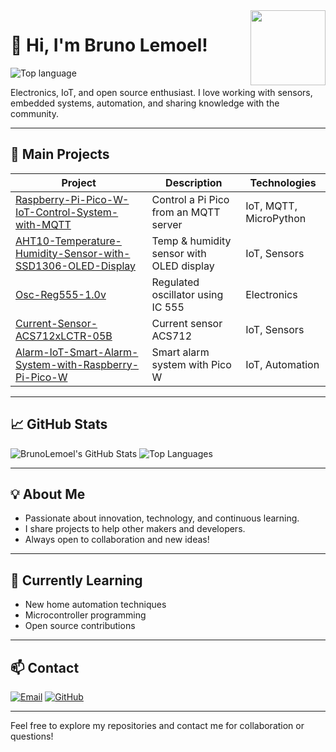 <img src="https://avatars.githubusercontent.com/u/194603614?v=4" width="120" align="right" />

# 👋 Hi, I'm Bruno Lemoel!

![Top language](https://img.shields.io/github/languages/top/BrunoLemoel/BrunoLemoel)

Electronics, IoT, and open source enthusiast. I love working with sensors, embedded systems, automation, and sharing knowledge with the community.

---

## 🚀 Main Projects

| Project | Description | Technologies |
|---|---|---|
| [Raspberry-Pi-Pico-W-IoT-Control-System-with-MQTT](https://github.com/BrunoLemoel/Raspberry-Pi-Pico-W-IoT-Control-System-with-MQTT) | Control a Pi Pico from an MQTT server | IoT, MQTT, MicroPython |
| [AHT10-Temperature-Humidity-Sensor-with-SSD1306-OLED-Display](https://github.com/BrunoLemoel/AHT10-Temperature-Humidity-Sensor-with-SSD1306-OLED-Display) | Temp & humidity sensor with OLED display | IoT, Sensors |
| [Osc-Reg555-1.0v](https://github.com/BrunoLemoel/Osc-Reg555-1.0v) | Regulated oscillator using IC 555 | Electronics |
| [Current-Sensor-ACS712xLCTR-05B](https://github.com/BrunoLemoel/Current-Sensor-ACS712xLCTR-05B) | Current sensor ACS712 | IoT, Sensors |
| [Alarm-IoT-Smart-Alarm-System-with-Raspberry-Pi-Pico-W](https://github.com/BrunoLemoel/Alarm-IoT-Smart-Alarm-System-with-Raspberry-Pi-Pico-W) | Smart alarm system with Pico W | IoT, Automation |

---

## 📈 GitHub Stats

![BrunoLemoel's GitHub Stats](https://github-readme-stats.vercel.app/api?username=BrunoLemoel&show_icons=true&theme=radical)
![Top Languages](https://github-readme-stats.vercel.app/api/top-langs/?username=BrunoLemoel&layout=compact&theme=radical)

---

## 💡 About Me

- Passionate about innovation, technology, and continuous learning.
- I share projects to help other makers and developers.
- Always open to collaboration and new ideas!

---

## 🌱 Currently Learning

- New home automation techniques
- Microcontroller programming
- Open source contributions

---

## 📫 Contact

[![Email](https://img.shields.io/badge/-Email-red?style=flat&logo=gmail&logoColor=white)](mailto:brunolemoel@gmail.com)
[![GitHub](https://img.shields.io/badge/-GitHub-181717?style=flat&logo=github&logoColor=white)](https://github.com/BrunoLemoel)

---

Feel free to explore my repositories and contact me for collaboration or questions!

